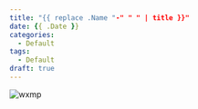 ```yaml
---
title: "{{ replace .Name "-" " " | title }}"
date: {{ .Date }}
categories:
  - Default
tags:
  - Default
draft: true
---
```


![wxmp](/wxmp_tiny.png)
